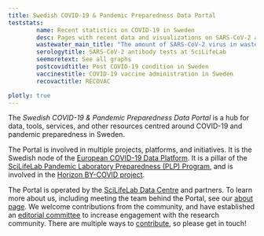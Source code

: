 ```yaml
---
title: Swedish COVID-19 & Pandemic Preparedness Data Portal
teststats:
        name: Recent statistics on COVID-19 in Sweden
        desc: Pages with recent data and visualizations on SARS-CoV-2 and COVID-19 tests carried out at various research facilities.
        wastewater_main_title: "The amount of SARS-CoV-2 virus in wastewater in cities across Sweden"
        serologytitle: SARS-CoV-2 antibody tests at SciLifeLab
        seemoretext: See all graphs
        postcovidtitle: Post COVID-19 condition in Sweden
        vaccinestitle: COVID-19 vaccine administration in Sweden
        recovactitle: RECOVAC

plotly: true
---
```


The *Swedish COVID-19 & Pandemic Preparedness Data Portal* is a hub for data, tools, services, and other resources centred around COVID-19 and pandemic preparedness in Sweden.

The Portal is involved in multiple projects, platforms, and initiatives. It is the Swedish node of the [European COVID-19 Data Platform](https://www.covid19dataportal.org). It is a pillar of the [SciLifeLab Pandemic Laboratory Preparedness (PLP) Program](https://www.scilifelab.se/capabilities/pandemic-laboratory-preparedness/), and is involved in the [Horizon BY-COVID project](https://by-covid.org).

The Portal is operated by the [SciLifeLab Data Centre](https://scilifelab.se/data/) and partners. To learn more about us, including meeting the team behind the Portal, see our [about page](/about/). We welcome contributions from the community, and have established an [editorial committee](/about/editorial_committee/) to increase engagement with the research community. There are multiple ways to [contribute](/contribute/), so please get in touch!
